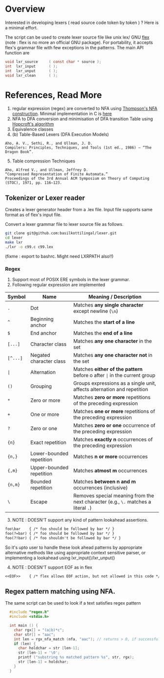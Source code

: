 # Overview
 
  Interested in developing lexers ( read source code token by token ) ?
  Here is a minimal effort.

  The script can be used to create lexer source file like unix lex/
  GNU [flex](https://github.com/westes/flex) (note : flex is no more
  an official GNU package). For portability, it accepts flex's grammar
  file with few exceptions in the patterns.
  The main API function are

```c
void lxr_source     ( const char * source );
int  lxr_input      ( );
int  lxr_unput      ( );
void lxr_clean      ( );
```

# References, Read More
  1. regular expression (regex) are converted to NFA using [Thompson's NFA 
construction](https://dl.acm.org/doi/abs/10.1145/363347.363387). Minimal
implementation in C is [here](https://swtch.com/~rsc/regexp/regexp1.html)
  2. NFA to DFA conversion and minimisation of DFA transition Table
using [Hopcroft's algorithm](https://www.sciencedirect.com/science/article/abs/pii/B9780124177505500221)
  3. Equivalence classes
  4. (b) Table-Based Lexers (DFA Execution Models)
```
Aho, A. V., Sethi, R., and Ullman, J. D.
Compilers: Principles, Techniques, and Tools (1st ed., 1986) — “The Dragon Book”.
```
  5. Table compression Techniques
```
Aho, Alfred V., and Ullman, Jeffrey D.
“Compressed Representation of Finite Automata.”
Proceedings of the 3rd Annual ACM Symposium on Theory of Computing (STOC), 1971, pp. 116–123.
```

## Tokenizer or Lexer reader

  Creates a lexer generator header from a .lex file. Input file supports
  same format as of flex's input file.

  Convert a lexer grammar file to lexer source file as follows.

```bash
git clone git@github.com:basilkottilingal/lexer.git
cd lexer
make lxr
./lxr -o c99.c c99.lex
```

  (fixme : export to bashrc. Might need LXRPATH also!!)

### Regex

  1. Support most of POSIX ERE symbols in the lexer grammar.
  2. Following regular expression are implemented

| Symbol   | Name         | Meaning / Description                                                   |
| -------- | ------------ | ----------------------------------------------------------------------- |
| `.`      | Dot  | Matches **any single character** except newline (`\n`)                          |
| `^`      | Beginning anchor | Matches the **start of a line**                                     |
| `$`      | End anchor   | Matches the **end of a line**                                           |
| `[...]`  | Character class  | Matches **any one character** in the set                            |
| `[^...]` | Negated character class  | Matches **any one character not** in the set                |
| `\|`     | Alternation  | Matches **either of the pattern** before o after `\|` in the current group |
| `()`     | Grouping     | Groups expressions as a single unit, affects alternation and repetition |
| `*`      | Zero or more | Matches **zero or more** repetitions of the preceding expression        |
| `+`      | One or more  | Matches **one or more** repetitions of the preceding expression         |
| `?`      | Zero or one  | Matches **zero or one** occurrence of the preceding expression          |
| `{n}`    | Exact repetition | Matches **exactly n** occurrences of the preceding expression       |
| `{n,}`   | Lower-bounded repetition | Matches **n or more** occurrences                           | 
| `{,m}`   | Upper-bounded repetition | Matches **atmost m** occurrences                            | 
| `{n,m}`  | Bounded repetition   | Matches **between n and m** occurrences (inclusive)             |
| `\`      | Escape | Removes special meaning from the next character (e.g., `\.` matches a literal `.`) |

  3. NOTE : DOESN'T support any kind of pattern lookahead assertions.
```lex
foo\bar    { /* foo should be followed by bar */ }
foo(?=bar) { /* foo should be followed by bar */ } 
foo(?!bar) { /* foo shouldn't be followed by bar */ } 
```
  So it's upto user to handle these look ahead patterns by appropriate alternative methods
  like using appropriate context sensitive parser, or implementing a lookahead
  using lxr\_input()/lxr\_unput()

  4. NOTE : DOESN'T support EOF as in flex
```lex
<<EOF>>    { /* flex allows EOF action, but not allowed in this code */ }
```

## Regex pattern matching using NFA.

  The same script can be used to look if a text satisfies regex pattern
```c
  #include "regex.h"
  #include <stdio.h>

  int main () {
    char rgx[] = "(a|b)*c";
    char str[] = "aac";
    int len = rgx_nfa_match (nfa, "aac"); // returns > 0, if successful
    if (len) {
      char holdchar = str [len-1];
      str [len-1] = '\0';
      printf ("substring %s matched pattern %s", str, rgx);
      str [len-1] = holdchar;
    }
  }
```
